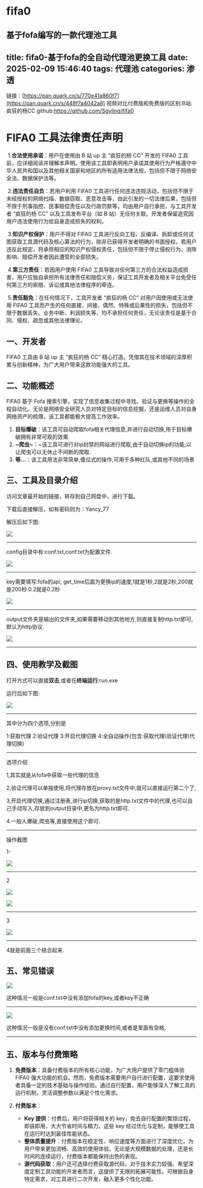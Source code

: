 # fifa0
基于fofa编写的一款代理池工具
---
title: fifa0-基于fofa的全自动代理池更换工具
date: 2025-02-09 15:46:40
tags: 代理池
categories: 渗透
---

链接：[https://pan.quark.cn/s/770e41a860f7](https://pan.quark.cn/s/448f7a4042a8)
视频对比付费版和免费版的区别:B站:疯狂的杨CC
github:https://github.com/Sgyling/fifa0

# FIFA0 工具法律责任声明

​		1.**合法使用承诺**：用户在使用由 B 站 up 主 “疯狂的杨 CC” 开发的 FIFA0 工具前，应详细阅读并理解本声明。使用该工具即表明用户承诺其使用行为严格遵守中华人民共和国以及其他相关国家和地区的所有适用法律法规，包括但不限于网络安全法、数据保护法等。

​		2.**违法责任自负**：若用户利用 FIFA0 工具进行任何违法违规活动，包括但不限于未经授权的网络扫描、数据窃取、恶意攻击等，由此引发的一切法律后果，包括但不限于刑事指控、民事赔偿责任以及行政罚款等，均由用户自行承担，与工具开发者 “疯狂的杨 CC” 以及工具发布平台（如 B 站）无任何关联。开发者保留追究因用户违法使用行为给自身造成损失的权利。

​		3.**知识产权保护**：用户不得对 FIFA0 工具进行反向工程、反编译、拆卸或任何试图获取工具源代码及核心算法的行为，除非已获得开发者明确的书面授权。若用户违反此规定，将承担相应的知识产权侵权责任，包括但不限于停止侵权行为、消除影响、赔偿开发者因此遭受的全部损失。

​		4.**第三方责任**：若因用户使用 FIFA0 工具导致对任何第三方的合法权益造成损害，用户应独自承担所有法律责任和赔偿义务，保证工具开发者及相关平台免受任何第三方的索赔、诉讼或其他法律程序的牵连。

​		5.**责任豁免**：在任何情况下，工具开发者 “疯狂的杨 CC” 对用户因使用或无法使用 FIFA0 工具而产生的任何直接、间接、偶然、特殊或后果性的损失，包括但不限于数据丢失、业务中断、利润损失等，均不承担任何责任，无论该责任是基于合同、侵权、疏忽或其他法律理论。



## 一、开发者

FIFA0 工具由 B 站 up 主 “疯狂的杨 CC” 精心打造。凭借其在技术领域的深厚积累与创新精神，为广大用户带来这款功能强大的工具。

## 二、功能概述

FIFA0 基于 Fofa 搜索引擎，实现了信息收集过程中寻找、验证与更换等操作的全程自动化。无论是网络安全研究人员对特定目标的信息挖掘，还是运维人员对自身网络资产的梳理，该工具都能极大提高工作效率。

1. **目标爆破**：该工具可自动爬取fofa相关代理信息,并进行自动切换,用于目标爆破拥有非常可观的效果.
2. **~爬虫~**：~该工具可进行对ip封禁的网站进行爬取,由于自动切换ip的功能,以让爬虫可以无休止不间断的爬取.
3. **等...**：该工具用法非常简单,傻瓜式的操作,可用于多种红队,或其他不同的场景

## 三、工具及目录介绍

访问文章最开始的链接，转存到自己网盘中，进行下载。

下载后直接解压，如有密码则为：Yancy_77

解压后如下图:

![](https://pic1.imgdb.cn/item/67a862a7d0e0a243d4fd4936.png)

---

config目录中有:conf.txt,conf.txt为配置文件.

![](https://pic1.imgdb.cn/item/67a862e9d0e0a243d4fd4959.png)

---

key需要填写:fofa的api, get_time后面为更换ip的速度,1就是1秒,2就是2秒,200就是200秒.0.2就是0.2秒

![](https://pic1.imgdb.cn/item/67a86349d0e0a243d4fd498c.png)

---

output文件夹是输出的文件夹,如果需要移动到其他地方,则直接复制http.txt即可,默认为http协议.

![](https://pic1.imgdb.cn/item/67a863cfd0e0a243d4fd49c6.png)

---



## 四、使用教学及截图

打开方式可以直接**双击**,或者在**终端运行**:run.exe

运行后如下图:

![](https://pic1.imgdb.cn/item/67a86487d0e0a243d4fd4a27.png)

---

其中分为四个选项,分别是

1:获取代理
2:验证代理
3:开启代理切换
4:全自动操作(包含:获取代理\验证代理\代理切换)

---

选项介绍

1,其实就是从fofa中获取一些代理的信息

2,验证代理可以单独使用,将代理存放在proxy.txt文件中,就可以直接运行第二个了,

3,开启代理切换,通过注册表,进行ip切换,获取的是http.txt文件中的代理,也可以自己手动写入,存放到output目录中,更名为http.txt即可.

4.一般人爆破,爬虫等,直接使用这个即可.

---

操作截图

1-

![](https://pic1.imgdb.cn/item/67a866d2d0e0a243d4fd4b38.png)

---

2

![](https://pic1.imgdb.cn/item/67a86721d0e0a243d4fd4b55.png)

![](https://pic1.imgdb.cn/item/67a8674cd0e0a243d4fd4b6f.png)

---

3

![](https://pic1.imgdb.cn/item/67a86773d0e0a243d4fd4b85.png)

---

4就是前面三个结合起来.



## 五、常见错误

![](https://pic1.imgdb.cn/item/67a865d7d0e0a243d4fd4ac9.png)

这种情况一般是conf.txt中没有添加fofa的key,或者key不正确

----

![](https://pic1.imgdb.cn/item/67a86628d0e0a243d4fd4af3.png)

这种情况一般是没有conf.txt中没有添加更换时间,或者是里面有空格,

----



## 五、版本与付费策略



1. **免费版本**：具备付费版本的所有核心功能，为广大用户提供了零门槛体验 FIFA0 强大功能的机会。然而，免费版本需要用户自行进行配置，这要求使用者具备一定的技术基础与操作经验。通过自行配置，用户能够深入了解工具的运行机制，灵活调整参数以满足个性化需求。

2. **付费版本**：
   - **Key 提供**：付费后，用户将获得相关的 key，免去自行配置的繁琐过程，即装即用，大大节省时间与精力。这些 key 经过优化与定制，能够使工具在运行时达到最佳性能状态。
   - **整体质量提升**：付费版本在稳定性、响应速度等方面进行了深度优化，为用户带来更加流畅、高效的使用体验。无论是大规模数据的处理，还是长时间的连续运行，付费版本都能保持出色的表现。
   - **源代码获取**：用户还可选择付费获取源代码，对于技术实力较强、希望深度定制工具功能的开发者而言，这提供了无限的拓展可能性。可根据自身特定需求，对工具进行二次开发，融入更多个性化功能。
